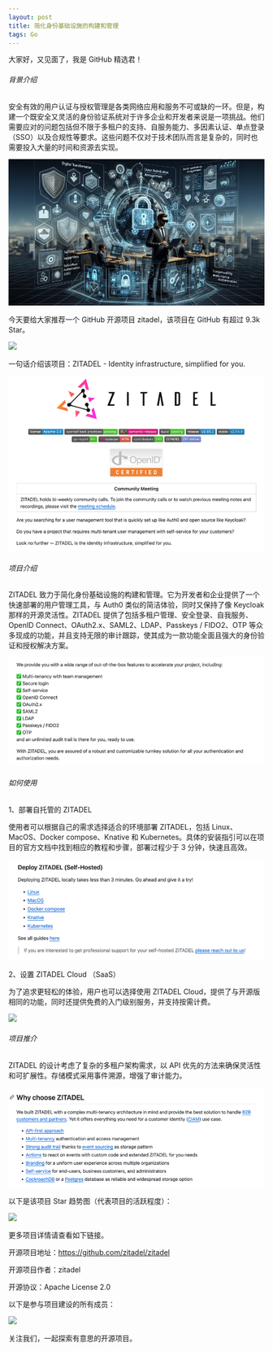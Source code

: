 ```yaml
---
layout: post
title: 简化身份基础设施的构建和管理
tags: Go
---
```


大家好，又见面了，我是 GitHub 精选君！

###### 背景介绍

安全有效的用户认证与授权管理是各类网络应用和服务不可或缺的一环。但是，构建一个既安全又灵活的身份验证系统对于许多企业和开发者来说是一项挑战。他们需要应对的问题包括但不限于多租户的支持、自服务能力、多因素认证、单点登录（SSO）以及合规性等要求。这些问题不仅对于技术团队而言是复杂的，同时也需要投入大量的时间和资源去实现。

![](https://raw.githubusercontent.com/ZhuPeng/pic/master/mac/compress_tmp-aed9de1cffdfa89f168958eac6575e8a.png)

今天要给大家推荐一个 GitHub 开源项目 zitadel，该项目在 GitHub 有超过 9.3k Star。

![](https://stats.deeptrain.net/repo/zitadel/zitadel/?theme=light)

一句话介绍该项目：ZITADEL - Identity infrastructure, simplified for you.

![](https://raw.githubusercontent.com/ZhuPeng/pic/master/images/compress_image-20241201214451426.png)


###### 项目介绍

ZITADEL 致力于简化身份基础设施的构建和管理。它为开发者和企业提供了一个快速部署的用户管理工具，与 Auth0 类似的简洁体验，同时又保持了像 Keycloak 那样的开源灵活性。ZITADEL 提供了包括多租户管理、安全登录、自我服务、OpenID Connect、OAuth2.x、SAML2、LDAP、Passkeys / FIDO2、OTP 等众多现成的功能，并且支持无限的审计跟踪，使其成为一款功能全面且强大的身份验证和授权解决方案。

![](https://raw.githubusercontent.com/ZhuPeng/pic/master/images/compress_image-20241201214514249.png)

###### 如何使用

1、部署自托管的 ZITADEL

使用者可以根据自己的需求选择适合的环境部署 ZITADEL，包括 Linux、MacOS、Docker compose、Knative 和 Kubernetes。具体的安装指引可以在项目的官方文档中找到相应的教程和步骤，部署过程少于 3 分钟，快速且高效。

![](https://raw.githubusercontent.com/ZhuPeng/pic/master/images/compress_image-20241201214557155.png)

2、设置 ZITADEL Cloud （SaaS）

为了追求更轻松的体验，用户也可以选择使用 ZITADEL Cloud，提供了与开源版相同的功能，同时还提供免费的入门级别服务，并支持按需计费。

![](https://user-images.githubusercontent.com/1366906/223662449-f17b734d-405c-4945-a8a1-200440c459e5.gif)

###### 项目推介

ZITADEL 的设计考虑了复杂的多租户架构需求，以 API 优先的方法来确保灵活性和可扩展性。存储模式采用事件溯源，增强了审计能力。

![](https://raw.githubusercontent.com/ZhuPeng/pic/master/images/compress_image-20241201214907054.png)

以下是该项目 Star 趋势图（代表项目的活跃程度）：

![](https://api.star-history.com/svg?repos=zitadel/zitadel&type=Timeline)

更多项目详情请查看如下链接。

开源项目地址：https://github.com/zitadel/zitadel 

开源项目作者：zitadel

开源协议：Apache License 2.0

以下是参与项目建设的所有成员：

![](https://contrib.rocks/image?repo=zitadel/zitadel)

关注我们，一起探索有意思的开源项目。

